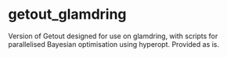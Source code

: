 # getout_glamdring

Version of Getout designed for use on glamdring, with scripts for parallelised Bayesian optimisation using hyperopt. Provided as is.
